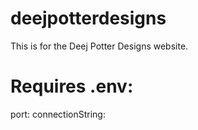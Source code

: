 # deejpotterdesigns
This is for the Deej Potter Designs website.

# Requires .env:
port:
connectionString:
